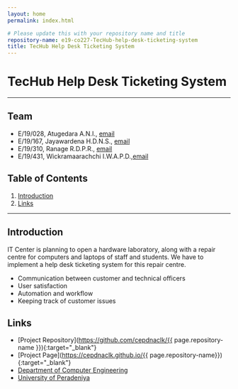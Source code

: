 ```yaml
---
layout: home
permalink: index.html

# Please update this with your repository name and title
repository-name: e19-co227-TecHub-help-desk-ticketing-system
title: TecHub Help Desk Ticketing System
---
```


[comment]: # "This is the standard layout for the project, but you can clean this and use your own template"

# TecHub Help Desk Ticketing System

---

<!-- 
This is a sample image, to show how to add images to your page. To learn more options, please refer [this](https://projects.ce.pdn.ac.lk/docs/faq/how-to-add-an-image/)

![Sample Image](./images/sample.png)
 -->

## Team
-  E/19/028, Atugedara A.N.I., [email](e19028@eng.pdn.ac.lk)
-  E/19/167, Jayawardena H.D.N.S., [email](e19167@eng.pdn.ac.lk)
-  E/19/310, Ranage R.D.P.R., [email](e19310@eng.pdn.ac.lk)
-  E/19/431, Wickramaarachchi I.W.A.P.D.,[email](e19431@eng.pdn.ac.lk)

## Table of Contents
1. [Introduction](#introduction)
2. [Links](#links)

---

## Introduction

  IT Center is planning to open a hardware laboratory, along with a repair centre for computers and laptops of staff and students. We have to implement a help desk ticketing system for this repair centre. 
- Communication between customer and technical officers
- User satisfaction
- Automation and workflow
- Keeping track of customer issues



## Links

- [Project Repository](https://github.com/cepdnaclk/{{ page.repository-name }}){:target="_blank"}
- [Project Page](https://cepdnaclk.github.io/{{ page.repository-name}}){:target="_blank"}
- [Department of Computer Engineering](http://www.ce.pdn.ac.lk/)
- [University of Peradeniya](https://eng.pdn.ac.lk/)


[//]: # (Please refer this to learn more about Markdown syntax)
[//]: # (https://github.com/adam-p/markdown-here/wiki/Markdown-Cheatsheet)
